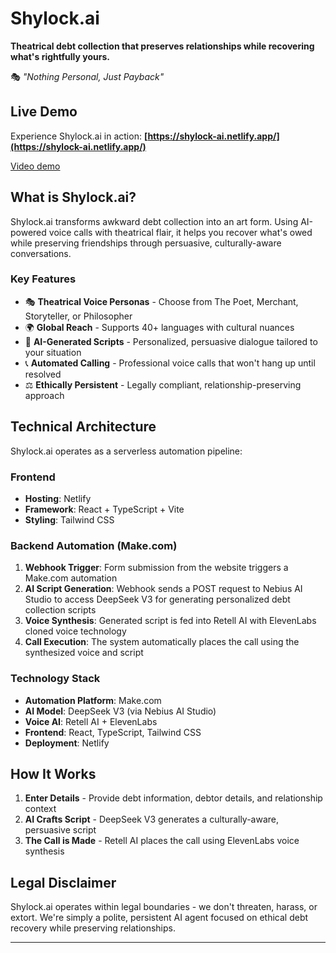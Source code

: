 # Shylock.ai

**Theatrical debt collection that preserves relationships while recovering what's rightfully yours.**

🎭 *"Nothing Personal, Just Payback"*

## Live Demo

Experience Shylock.ai in action: **[https://shylock-ai.netlify.app/](https://shylock-ai.netlify.app/)**

[Video demo](https://youtu.be/_5vE7qe1S9M)

## What is Shylock.ai?

Shylock.ai transforms awkward debt collection into an art form. Using AI-powered voice calls with theatrical flair, it helps you recover what's owed while preserving friendships through persuasive, culturally-aware conversations.

### Key Features

- 🎭 **Theatrical Voice Personas** - Choose from The Poet, Merchant, Storyteller, or Philosopher
- 🌍 **Global Reach** - Supports 40+ languages with cultural nuances
- 🤖 **AI-Generated Scripts** - Personalized, persuasive dialogue tailored to your situation
- 📞 **Automated Calling** - Professional voice calls that won't hang up until resolved
- ⚖️ **Ethically Persistent** - Legally compliant, relationship-preserving approach

## Technical Architecture

Shylock.ai operates as a serverless automation pipeline:

### Frontend
- **Hosting**: Netlify
- **Framework**: React + TypeScript + Vite
- **Styling**: Tailwind CSS

### Backend Automation (Make.com)
1. **Webhook Trigger**: Form submission from the website triggers a Make.com automation
2. **AI Script Generation**: Webhook sends a POST request to Nebius AI Studio to access DeepSeek V3 for generating personalized debt collection scripts
3. **Voice Synthesis**: Generated script is fed into Retell AI with ElevenLabs cloned voice technology
4. **Call Execution**: The system automatically places the call using the synthesized voice and script

### Technology Stack
- **Automation Platform**: Make.com
- **AI Model**: DeepSeek V3 (via Nebius AI Studio)
- **Voice AI**: Retell AI + ElevenLabs
- **Frontend**: React, TypeScript, Tailwind CSS
- **Deployment**: Netlify

## How It Works

1. **Enter Details** - Provide debt information, debtor details, and relationship context
2. **AI Crafts Script** - DeepSeek V3 generates a culturally-aware, persuasive script
3. **The Call is Made** - Retell AI places the call using ElevenLabs voice synthesis

## Legal Disclaimer

Shylock.ai operates within legal boundaries - we don't threaten, harass, or extort. We're simply a polite, persistent AI agent focused on ethical debt recovery while preserving relationships.

---
